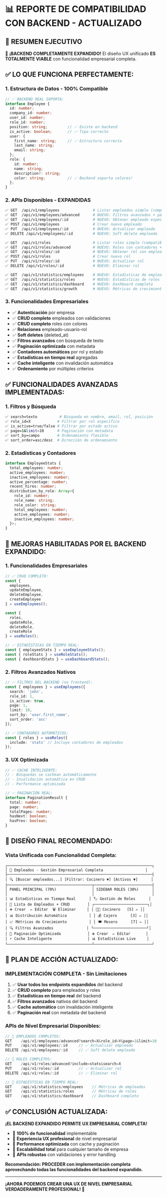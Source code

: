 # 📊 REPORTE DE COMPATIBILIDAD CON BACKEND - ACTUALIZADO

## 🎯 RESUMEN EJECUTIVO

🎉 **¡BACKEND COMPLETAMENTE EXPANDIDO!** El diseño UX unificado **ES TOTALMENTE VIABLE** con funcionalidad empresarial completa.

## ✅ **LO QUE FUNCIONA PERFECTAMENTE:**

### **1. Estructura de Datos - 100% Compatible**
```typescript
// ✅ BACKEND REAL SOPORTA:
interface Employee {
  id: number;
  company_id: number;
  user_id: number;
  role_id: number;
  position: string;         // ✅ Existe en backend
  is_active: boolean;       // ✅ Tipo correcto
  user: {
    first_name: string;     // ✅ Estructura correcta
    last_name: string;
    email: string;
  };
  role: {
    id: number;
    name: string;
    description?: string;
    color: string;          // ✅ Backend soporta colores!
  };
}
```

### **2. APIs Disponibles - EXPANDIDAS**
```bash
✅ GET  /api/v1/employees               # Listar empleados simple (compatibilidad)
✅ GET  /api/v1/employees/advanced      # NUEVO: Filtros avanzados + paginación
✅ GET  /api/v1/employees/:id           # NUEVO: Obtener empleado específico
✅ POST /api/v1/employees               # Crear nuevo empleado
✅ PUT  /api/v1/employees/:id           # NUEVO: Actualizar empleado
✅ DELETE /api/v1/employees/:id         # NUEVO: Soft delete empleado

✅ GET  /api/v1/roles                   # Listar roles simple (compatibilidad)
✅ GET  /api/v1/roles/advanced          # NUEVO: Roles con contadores + filtros
✅ GET  /api/v1/roles/:id               # NUEVO: Obtener rol con empleados
✅ POST /api/v1/roles                   # Crear nuevo rol
✅ PUT  /api/v1/roles/:id               # NUEVO: Actualizar rol
✅ DELETE /api/v1/roles/:id             # NUEVO: Eliminar rol

✅ GET  /api/v1/statistics/employees    # NUEVO: Estadísticas de empleados
✅ GET  /api/v1/statistics/roles        # NUEVO: Estadísticas de roles
✅ GET  /api/v1/statistics/dashboard    # NUEVO: Dashboard completo
✅ GET  /api/v1/statistics/growth       # NUEVO: Métricas de crecimiento
```

### **3. Funcionalidades Empresariales**
- ✅ **Autenticación** por empresa
- ✅ **CRUD completo** empleados con validaciones
- ✅ **CRUD completo** roles con colores
- ✅ **Relaciones** empleado-usuario-rol
- ✅ **Soft deletes** (deleted_at)
- ✅ **Filtros avanzados** con búsqueda de texto
- ✅ **Paginación optimizada** con metadata
- ✅ **Contadores automáticos** por rol y estado
- ✅ **Estadísticas en tiempo real** agregadas
- ✅ **Cache inteligente** con invalidación automática
- ✅ **Ordenamiento** por múltiples criterios

## ✅ **FUNCIONALIDADES AVANZADAS IMPLEMENTADAS:**

### **1. Filtros y Búsqueda**
```bash
✅ search=texto          # Búsqueda en nombre, email, rol, posición
✅ role_id=X            # Filtrar por rol específico
✅ is_active=true/false # Filtrar por estado activo
✅ page=1&limit=10      # Paginación con metadata
✅ sort_by=campo        # Ordenamiento flexible
✅ sort_order=asc/desc  # Dirección de ordenamiento
```

### **2. Estadísticas y Contadores**
```typescript
interface EmployeeStats {
  total_employees: number;
  active_employees: number;
  inactive_employees: number;
  active_percentage: number;
  recent_hires: number;
  distribution_by_role: Array<{
    role_id: number;
    role_name: string;
    role_color: string;
    total_employees: number;
    active_employees: number;
    inactive_employees: number;
  }>;
}
```

## 🚀 **MEJORAS HABILITADAS POR EL BACKEND EXPANDIDO:**

### **1. Funcionalidades Empresariales**
```typescript
// ✅ CRUD COMPLETO:
const { 
  employees, 
  updateEmployee, 
  deleteEmployee, 
  createEmployee 
} = useEmployees();

const { 
  roles, 
  updateRole, 
  deleteRole, 
  createRole 
} = useRoles();

// ✅ ESTADÍSTICAS EN TIEMPO REAL:
const { employeeStats } = useEmployeeStats();
const { roleStats } = useRoleStats();
const { dashboardStats } = useDashboardStats();
```

### **2. Filtros Avanzados Nativos**
```typescript
// ✅ FILTROS DEL BACKEND (no frontend):
const { employees } = useEmployees({
  search: 'john',
  role_id: 1,
  is_active: true,
  page: 1,
  limit: 10,
  sort_by: 'user.first_name',
  sort_order: 'asc'
});

// ✅ CONTADORES AUTOMÁTICOS:
const { roles } = useRoles({ 
  include: 'stats' // Incluye contadores de empleados
});
```

### **3. UX Optimizada**
```typescript
// ✅ CACHE INTELIGENTE:
// - Búsquedas se cachean automáticamente
// - Invalidación automática en CRUD
// - Performance optimizada

// ✅ PAGINACIÓN REAL:
interface PaginationResult {
  total: number;
  page: number;
  totalPages: number;
  hasNext: boolean;
  hasPrev: boolean;
}
```

## 🎯 **DISEÑO FINAL RECOMENDADO:**

### **Vista Unificada con Funcionalidad Completa:**
```
┌─────────────────────────────────────────────────────────────────┐
│ 👥 Empleados - Gestión Empresarial Completa                   │
├─────────────────────────────────────────────────────────────────┤
│ 🔍 [Buscar empleados...] [Filtrar: Cocinero ▼] [Activos ▼]      │
├──────────────────────────────────────┬──────────────────────────┤
│ PANEL PRINCIPAL (70%)                │ SIDEBAR ROLES (30%)      │
│                                      │                          │
│ 📊 Estadísticas en Tiempo Real      │ 🏷️ Gestión de Roles      │
│ 👥 Lista de Empleados + CRUD        │ ┌────────────────────────┐│
│ ➕ Crear  ✏️ Editar  🗑️ Eliminar     │ │ 👨‍🍳 Cocinero   [5] ✏️ ││
│ 📊 Distribución Automática          │ │ 💰 Cajero      [3] ✏️ ││
│ 📈 Métricas de Crecimiento          │ │ 🍽️ Mesero      [7] ✏️ ││
│ 🔍 Filtros Avanzados               │ └────────────────────────┘│
│ 📄 Paginación Optimizada            │ ➕ Crear  ✏️ Editar       │
│ ⚡ Cache Inteligente                │ 📊 Estadísticas Live     │
└──────────────────────────────────────┴──────────────────────────┘
```

## 🚀 **PLAN DE ACCIÓN ACTUALIZADO:**

### **IMPLEMENTACIÓN COMPLETA - Sin Limitaciones**
1. ✅ **Usar todos los endpoints expandidos** del backend
2. ✅ **CRUD completo** para empleados y roles
3. ✅ **Estadísticas en tiempo real** del backend
4. ✅ **Filtros avanzados** nativos del backend
5. ✅ **Cache automático** con invalidación inteligente
6. ✅ **Paginación real** con metadata del backend

### **APIs de Nivel Empresarial Disponibles:**
```typescript
// 🎯 EMPLEADOS COMPLETOS:
GET    /api/v1/employees/advanced?search=X&role_id=Y&page=1&limit=10
PUT    /api/v1/employees/:id     // ✅ Actualizar empleado
DELETE /api/v1/employees/:id     // ✅ Soft delete empleado  

// 🎯 ROLES COMPLETOS:
GET    /api/v1/roles/advanced?include=stats&search=X
PUT    /api/v1/roles/:id         // ✅ Actualizar rol
DELETE /api/v1/roles/:id         // ✅ Eliminar rol

// 🎯 ESTADÍSTICAS EN TIEMPO REAL:
GET    /api/v1/statistics/employees    // Métricas de empleados
GET    /api/v1/statistics/roles        // Métricas de roles
GET    /api/v1/statistics/dashboard    // Dashboard completo
```

## ✅ **CONCLUSIÓN ACTUALIZADA:**

**¡EL BACKEND EXPANDIDO PERMITE UX EMPRESARIAL COMPLETA!**

- 🎯 **100% de funcionalidad** implementable 
- 🎯 **Experiencia UX profesional** de nivel empresarial
- 🎯 **Performance optimizada** con cache y paginación
- 🎯 **Escalabilidad total** para cualquier tamaño de empresa
- 🎯 **APIs robustas** con validaciones y error handling

**Recomendación: PROCEDER con implementación completa aprovechando todas las funcionalidades del backend expandido.**

---

**¡AHORA PODEMOS CREAR UNA UX DE NIVEL EMPRESARIAL VERDADERAMENTE PROFESIONAL! 🚀**
